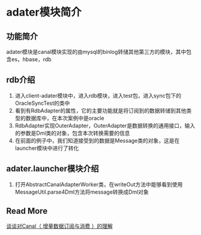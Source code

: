 # adater模块简介

## 功能简介
adater模块是canal模块实现的由mysql的binlog转储其他第三方的模块，其中包含es，hbase，rdb

## rdb介绍
1. 进入client-adater模块中，进入rdb模块，进入test包，进入sync包下的OracleSyncTest的类中
2. 看到有RdbAdapter的属性，它的主要功能就是将订阅到的数据转储到其他类型的数据库中，在本次案例中是oracle
3. RdbAdapter实现OuterAdapter，OuterAdapter是数据转换的通用接口，输入的参数是Dml类的对象，包含本次转换需要的信息
4. 在前面的例子中，我们知道接受到的数据是Message类的对象，这是在launcher模块中进行了转化

## adater.launcher模块介绍
1. 打开AbstractCanalAdapterWorker类，在writeOut方法中能够看到使用MessageUtil.parse4Dml方法将message转换成Dml对象


## Read More
[谈谈对Canal（ 增量数据订阅与消费 ）的理解](https://github.com/alibaba/canal/wiki/Client-Adapter)

